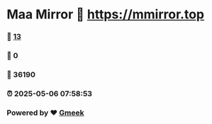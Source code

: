 # Maa Mirror :link: https://mmirror.top 
### :page_facing_up: [13](https://mmirror.top/tag.html) 
### :speech_balloon: 0 
### :hibiscus: 36190 
### :alarm_clock: 2025-05-06 07:58:53 
### Powered by :heart: [Gmeek](https://github.com/Meekdai/Gmeek)
